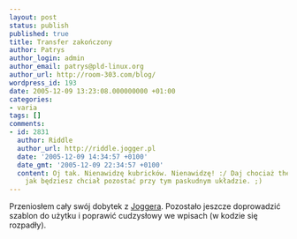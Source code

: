 ```yaml
---
layout: post
status: publish
published: true
title: Transfer zakończony
author: Patrys
author_login: admin
author_email: patrys@pld-linux.org
author_url: http://room-303.com/blog/
wordpress_id: 193
date: 2005-12-09 13:23:08.000000000 +01:00
categories:
- varia
tags: []
comments:
- id: 2831
  author: Riddle
  author_url: http://riddle.jogger.pl
  date: '2005-12-09 14:34:57 +0100'
  date_gmt: '2005-12-09 22:34:57 +0100'
  content: Oj tak. Nienawidzę kubricków. Nienawidzę! :/ Daj chociaż theme switchera
    jak będziesz chciał pozostać przy tym paskudnym układzie. ;)
---
```

Przeniosłem cały swój dobytek z <a href="http://patrys.jogger.pl/" rel="me">Joggera</a>. Pozostało jeszcze doprowadzić szablon do użytku i poprawić cudzysłowy we wpisach (w kodzie się rozpadły).
